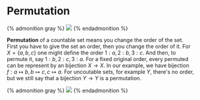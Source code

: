 # Permutation

{% admonition gray %}
![](image-20191208215840660.png)
{% endadmonition %}

**Permutation** of a countable set means you change the order of the set. First you have to give the set an order, then you change the order of it. For $X=\{a,b,c\}$ one might define the order $1:a, 2:b,3:c$. And then, to permute it, say $1:b,2:c,3:a$. For a fixed original order, every permuted can be represent by an bijection $X\to X$. In our example, we have bijection $f:a\mapsto b,b\mapsto c,c\mapsto a$. For uncoutable sets, for example $Y$, there's no order, but we still say that a bijection $Y\to Y$ is a permutation.

{% admonition gray %}
![](image-20191208221715409.png)
{% endadmonition %}